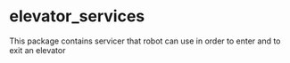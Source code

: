 # elevator_services
This package contains servicer that robot can use in order to enter and to exit an elevator
